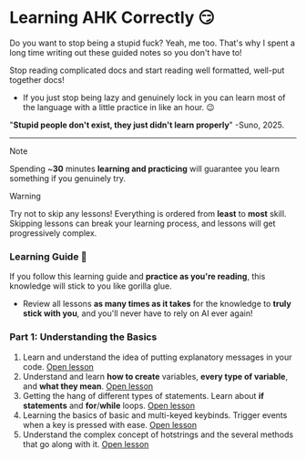 # Learning AHK Correctly 😏
Do you want to stop being a stupid fuck? Yeah, me too. That's why I spent a long time writing out these guided notes so you don't have to!

Stop reading complicated docs and start reading well formatted, well-put together docs!
- If you just stop being lazy and genuinely lock in you can learn most of the language with a little practice in like an hour. 😉

"**Stupid people don't exist, they just didn't learn properly**" -Suno, 2025.

---

> [!NOTE]
> Spending ~**30** minutes **learning and practicing** will guarantee you learn something if you genuinely try.

> [!WARNING]
> Try not to skip any lessons! Everything is ordered from **least** to **most** skill. Skipping lessons can break your learning process, and lessons will get progressively complex.

### Learning Guide 📘
If you follow this learning guide and **practice as you're reading**, this knowledge will stick to you like gorilla glue.
- Review all lessons **as many times as it takes** for the knowledge to **truly stick with you**, and you'll never have to rely on AI ever again!

### Part 1: Understanding the Basics
1. Learn and understand the idea of putting explanatory messages in your code. [Open lesson](https://github.com/mr-suno/My-Study-Guide/blob/main/Auto%20Hotkey/comments.md)
2. Understand and learn **how to create** variables, **every type of variable**, and **what they mean**. [Open lesson](https://github.com/mr-suno/My-Study-Guide/blob/main/Auto%20Hotkey/variables.md)
3. Getting the hang of different types of statements. Learn about **if statements** and **for**/**while** loops. [Open lesson](https://github.com/mr-suno/My-Study-Guide/blob/main/Auto%20Hotkey/statements.md)
4. Learning the basics of basic and multi-keyed keybinds. Trigger events when a key is pressed with ease. [Open lesson](https://github.com/mr-suno/My-Study-Guide/blob/main/Auto%20Hotkey/hotkeys.md)
5. Understand the complex concept of hotstrings and the several methods that go along with it. [Open lesson](https://github.com/mr-suno/My-Study-Guide/blob/main/Auto%20Hotkey/hotstrings.md)
